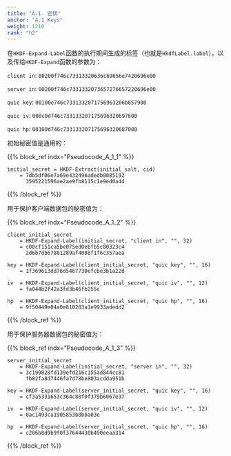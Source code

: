 ```yaml
---
title: "A.1. 密钥"
anchor: "A.1_Keys"
weight: 1210
rank: "h2"
---
```


在`HKDF-Expand-Label`函数的执行期间生成的标签（也就是`HkdfLabel.label`），以及传给`HKDF-Expand`函数的参数为：

`client in`: `00200f746c73313320636c69656e7420696e00`

`server in`: `00200f746c7331332073657276657220696e00`

`quic key`: `00100e746c7331332071756963206b657900`

`quic iv`: `000c0d746c733133207175696320697600`

`quic hp`: `00100d746c733133207175696320687000`

初始秘密值是通用的：

{{% block_ref
indx="Pseudocode_A_1_1" %}}

```
initial_secret = HKDF-Extract(initial_salt, cid)
    = 7db5df06e7a69e432496adedb0085192
      3595221596ae2ae9fb8115c1e9ed0a44
```

{{% /block_ref %}}

用于保护客户端数据包的秘密值为：

{{% block_ref
indx="Pseudocode_A_1_2" %}}

```
client_initial_secret
    = HKDF-Expand-Label(initial_secret, "client in", "", 32)
    = c00cf151ca5be075ed0ebfb5c80323c4
      2d6b7db67881289af4008f1f6c357aea

key = HKDF-Expand-Label(client_initial_secret, "quic key", "", 16)
    = 1f369613dd76d5467730efcbe3b1a22d

iv  = HKDF-Expand-Label(client_initial_secret, "quic iv", "", 12)
    = fa044b2f42a3fd3b46fb255c

hp  = HKDF-Expand-Label(client_initial_secret, "quic hp", "", 16)
    = 9f50449e04a0e810283a1e9933adedd2
```

{{% /block_ref %}}

用于保护服务器数据包的秘密值为：

{{% block_ref
indx="Pseudocode_A_1_3" %}}

```
server_initial_secret
    = HKDF-Expand-Label(initial_secret, "server in", "", 32)
    = 3c199828fd139efd216c155ad844cc81
      fb82fa8d7446fa7d78be803acdda951b

key = HKDF-Expand-Label(server_initial_secret, "quic key", "", 16)
    = cf3a5331653c364c88f0f379b6067e37

iv  = HKDF-Expand-Label(server_initial_secret, "quic iv", "", 12)
    = 0ac1493ca1905853b0bba03e

hp  = HKDF-Expand-Label(server_initial_secret, "quic hp", "", 16)
    = c206b8d9b9f0f37644430b490eeaa314
```

{{% /block_ref %}}
